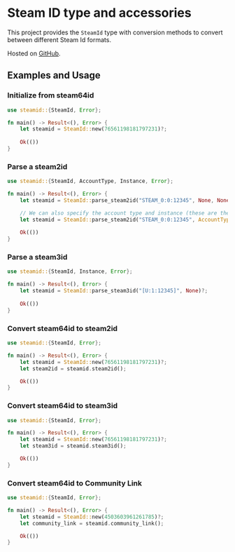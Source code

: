 # Steam ID type and accessories

This project provides the `SteamId` type with conversion methods to convert between different Steam Id formats.

Hosted on [GitHub](https://github.com/JohnPeel/steamid-rs).

## Examples and Usage

### Initialize from steam64id
```rust
use steamid::{SteamId, Error};

fn main() -> Result<(), Error> {
    let steamid = SteamId::new(76561198181797231)?;
    
    Ok(())
}
```

### Parse a steam2id
```rust
use steamid::{SteamId, AccountType, Instance, Error};

fn main() -> Result<(), Error> {
    let steamid = SteamId::parse_steam2id("STEAM_0:0:12345", None, None)?;

    // We can also specify the account type and instance (these are the defaults)
    let steamid = SteamId::parse_steam2id("STEAM_0:0:12345", AccountType::Individual, Instance::Desktop)?;
    
    Ok(())
}
```

### Parse a steam3id
```rust
use steamid::{SteamId, Instance, Error};

fn main() -> Result<(), Error> {
    let steamid = SteamId::parse_steam3id("[U:1:12345]", None)?;
    
    Ok(())
}
```

### Convert steam64id to steam2id
```rust
use steamid::{SteamId, Error};

fn main() -> Result<(), Error> {
    let steamid = SteamId::new(76561198181797231)?;
    let steam2id = steamid.steam2id();

    Ok(())
}
```

### Convert steam64id to steam3id
```rust
use steamid::{SteamId, Error};

fn main() -> Result<(), Error> {
    let steamid = SteamId::new(76561198181797231)?;
    let steam3id = steamid.steam3id();

    Ok(())
}
```

### Convert steam64id to Community Link
```rust
use steamid::{SteamId, Error};

fn main() -> Result<(), Error> {
    let steamid = SteamId::new(4503603961261785)?;
    let community_link = steamid.community_link();

    Ok(())
}
```
